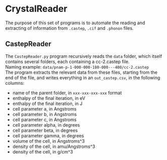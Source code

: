 # CrystalReader

The purpose of this set of programs is to automate the reading and extracting of information from `.castep`, `.cif` and `.phonon` files.

## CastepReader

The `CastepReader.py` program recursively reads the `data` folder, which itself contains several folders, each containing a cc-2.castep file.\
Naming example: `data/pnam-p-1-000-000-180-000---400/cc-2.castep`\
The program extracts the relevant data from these files, starting from the end of the file, and writes everything in an `out_castep.csv`, in the following columns:

* name of the parent folder, in `xxx-xxx-xxx-xxx` format
* enthalpy of the final iteration, in eV
* enthalpy of the final iteration, in J
* cell parameter a, in Angstroms
* cell parameter b, in Angstroms
* cell parameter c, in Angstroms
* cell parameter alpha, in degrees
* cell parameter beta, in degrees
* cell parameter gamma, in degrees
* volume of the cell, in Angstroms^3
* density of the cell, in amu/Angstroms^3
* density of the cell, in g/cm^3